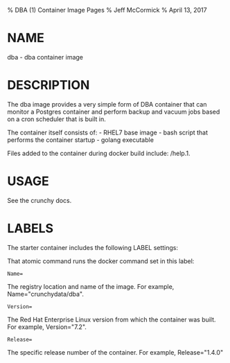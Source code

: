 % DBA (1) Container Image Pages
% Jeff McCormick
% April 13, 2017

# NAME
dba \- dba container image

# DESCRIPTION
The dba image provides a very simple form of DBA container that
can monitor a Postgres container and perform backup and vacuum jobs
based on a cron scheduler that is built in.

The container itself consists of:
    - RHEL7 base image
    - bash script that performs the container startup
    - golang executable

Files added to the container during docker build include: /help.1.

# USAGE
See the crunchy docs.


# LABELS
The starter container includes the following LABEL settings:

That atomic command runs the docker command set in this label:

`Name=`

The registry location and name of the image. For example, Name="crunchydata/dba".

`Version=`

The Red Hat Enterprise Linux version from which the container was built. For example, Version="7.2".

`Release=`

The specific release number of the container. For example, Release="1.4.0"
